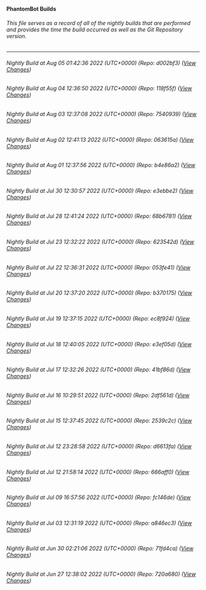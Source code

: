**PhantomBot Builds**

###### This file serves as a record of all of the nightly builds that are performed and provides the time the build occurred as well as the Git Repository version.
-------------------------------------------------------------------------------------------------------------
###### Nightly Build at Aug 05 01:42:36 2022 (UTC+0000) (Repo: d002bf3) ([View Changes](https://github.com/PhantomBot/PhantomBot/compare/118f55f...d002bf3))
###### Nightly Build at Aug 04 12:36:50 2022 (UTC+0000) (Repo: 118f55f) ([View Changes](https://github.com/PhantomBot/PhantomBot/compare/7540939...118f55f))
###### Nightly Build at Aug 03 12:37:08 2022 (UTC+0000) (Repo: 7540939) ([View Changes](https://github.com/PhantomBot/PhantomBot/compare/063615a...7540939))
###### Nightly Build at Aug 02 12:41:13 2022 (UTC+0000) (Repo: 063615a) ([View Changes](https://github.com/PhantomBot/PhantomBot/compare/b4e86a2...063615a))
###### Nightly Build at Aug 01 12:37:56 2022 (UTC+0000) (Repo: b4e86a2) ([View Changes](https://github.com/PhantomBot/PhantomBot/compare/e3ebbe2...b4e86a2))
###### Nightly Build at Jul 30 12:30:57 2022 (UTC+0000) (Repo: e3ebbe2) ([View Changes](https://github.com/PhantomBot/PhantomBot/compare/68b6781...e3ebbe2))
###### Nightly Build at Jul 28 12:41:24 2022 (UTC+0000) (Repo: 68b6781) ([View Changes](https://github.com/PhantomBot/PhantomBot/compare/623542d...68b6781))
###### Nightly Build at Jul 23 12:32:22 2022 (UTC+0000) (Repo: 623542d) ([View Changes](https://github.com/PhantomBot/PhantomBot/compare/053fe41...623542d))
###### Nightly Build at Jul 22 12:36:31 2022 (UTC+0000) (Repo: 053fe41) ([View Changes](https://github.com/PhantomBot/PhantomBot/compare/b370175...053fe41))
###### Nightly Build at Jul 20 12:37:20 2022 (UTC+0000) (Repo: b370175) ([View Changes](https://github.com/PhantomBot/PhantomBot/compare/ec8f924...b370175))
###### Nightly Build at Jul 19 12:37:15 2022 (UTC+0000) (Repo: ec8f924) ([View Changes](https://github.com/PhantomBot/PhantomBot/compare/e3ef05d...ec8f924))
###### Nightly Build at Jul 18 12:40:05 2022 (UTC+0000) (Repo: e3ef05d) ([View Changes](https://github.com/PhantomBot/PhantomBot/compare/41bf86d...e3ef05d))
###### Nightly Build at Jul 17 12:32:26 2022 (UTC+0000) (Repo: 41bf86d) ([View Changes](https://github.com/PhantomBot/PhantomBot/compare/2df561d...41bf86d))
###### Nightly Build at Jul 16 10:29:51 2022 (UTC+0000) (Repo: 2df561d) ([View Changes](https://github.com/PhantomBot/PhantomBot/compare/2539c2c...2df561d))
###### Nightly Build at Jul 15 12:37:45 2022 (UTC+0000) (Repo: 2539c2c) ([View Changes](https://github.com/PhantomBot/PhantomBot/compare/d6613fa...2539c2c))
###### Nightly Build at Jul 12 23:28:58 2022 (UTC+0000) (Repo: d6613fa) ([View Changes](https://github.com/PhantomBot/PhantomBot/compare/666aff0...d6613fa))
###### Nightly Build at Jul 12 21:58:14 2022 (UTC+0000) (Repo: 666aff0) ([View Changes](https://github.com/PhantomBot/PhantomBot/compare/fc146de...666aff0))
###### Nightly Build at Jul 09 16:57:56 2022 (UTC+0000) (Repo: fc146de) ([View Changes](https://github.com/PhantomBot/PhantomBot/compare/a846ec3...fc146de))
###### Nightly Build at Jul 03 12:31:19 2022 (UTC+0000) (Repo: a846ec3) ([View Changes](https://github.com/PhantomBot/PhantomBot/compare/71fd4ca...a846ec3))
###### Nightly Build at Jun 30 02:21:06 2022 (UTC+0000) (Repo: 71fd4ca) ([View Changes](https://github.com/PhantomBot/PhantomBot/compare/720a680...71fd4ca))
###### Nightly Build at Jun 27 12:38:02 2022 (UTC+0000) (Repo: 720a680) ([View Changes](https://github.com/PhantomBot/PhantomBot/compare/954a7a0...720a680))
